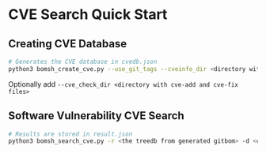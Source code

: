 # CVE Search Quick Start

## Creating CVE Database

```bash
# Generates the CVE database in cvedb.json
python3 bomsh_create_cve.py --use_git_tags --cveinfo_dir <directory with cveinfo yaml files> -j cvedb.json
```

Optionally add `--cve_check_dir <directory with cve-add and cve-fix files>`

## Software Vulnerability CVE Search

```bash
# Results are stored in result.json
python3 bomsh_search_cve.py -r <the treedb from generated gitbom> -d <cve database> -f <list of comma-separated files to search> -j result.json
```

